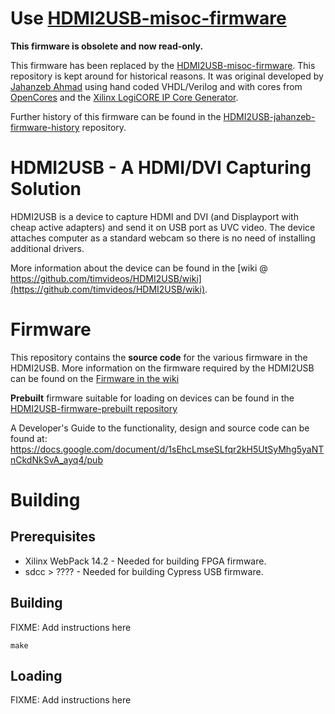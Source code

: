 
# Use [HDMI2USB-misoc-firmware](https://github.com/timvideos/HDMI2USB-misoc-firmware)

**This firmware is obsolete and now read-only.**

This firmware has been replaced by the
[HDMI2USB-misoc-firmware](https://github.com/timvideos/HDMI2USB-misoc-firmware).
This repository is kept around for historical reasons. It was original developed by
[Jahanzeb Ahmad](https://github.com/jahanzeb) using hand coded VHDL/Verilog and with
cores from [OpenCores](OpenCores.org) and the
[Xilinx LogiCORE IP Core Generator](http://www.xilinx.com/ise/products/coregen_overview.pdf).

Further history of this firmware can be found in the
[HDMI2USB-jahanzeb-firmware-history](https://github.com/timvideos/HDMI2USB-jahanzeb-firmware-history)
repository.

# HDMI2USB - A HDMI/DVI Capturing Solution

HDMI2USB is a device to capture HDMI and DVI (and Displayport with cheap active
adapters) and send it on USB port as UVC video. The device attaches computer as
a standard webcam so there is no need of installing additional drivers.

More information about the device can be found in the
[wiki @ https://github.com/timvideos/HDMI2USB/wiki](https://github.com/timvideos/HDMI2USB/wiki).

# Firmware

This repository contains the **source code** for the various firmware in the
HDMI2USB. More information on the firmware required by the HDMI2USB
can be found on the
[Firmware in the wiki](https://github.com/timvideos/HDMI2USB/wiki/Firmware)

**Prebuilt** firmware suitable for loading on devices can be found in the
[HDMI2USB-firmware-prebuilt repository](https://github.com/timvideos/HDMI2USB-firmware-prebuilt)

A Developer's Guide to the functionality, design and source code can be found at:
https://docs.google.com/document/d/1sEhcLmseSLfqr2kH5UtSyMhg5yaNTnCkdNkSvA_ayq4/pub

# Building

## Prerequisites

 * Xilinx WebPack 14.2 - Needed for building FPGA firmware.
 * sdcc > ???? - Needed for building Cypress USB firmware.

## Building

FIXME: Add instructions here
```
make
```

## Loading

FIXME: Add instructions here

